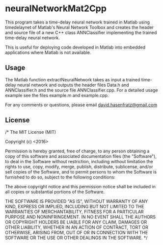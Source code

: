 neuralNetworkMat2Cpp
====================

This program takes a time-delay neural network trained in Matlab using timedelaynet of Matlab's Neural Network Toolbox and creates the header and source file of a new C++ class ANNClassifier implementing the trained time-delay neural network.

This is useful for deploying code developed in Matlab into embedded
applications where Matlab is not available.

Usage
-----

The Matlab function extractNeuralNetwork takes as input a trained time-delay neural network and outputs the header files Data.h and ANNClassifier.h and the source file ANNClassifier.cpp. For a detailed usage example see the files example.m and example.cpp.

For any comments or questions, please email david.hasenfratz@gmail.com

License
-------

/*
The MIT License (MIT)

Copyright (c) <2016> <David Hasenfratz>

Permission is hereby granted, free of charge, to any person obtaining a copy
of this software and associated documentation files (the "Software"), to deal
in the Software without restriction, including without limitation the rights
to use, copy, modify, merge, publish, distribute, sublicense, and/or sell
copies of the Software, and to permit persons to whom the Software is
furnished to do so, subject to the following conditions:

The above copyright notice and this permission notice shall be included in
all copies or substantial portions of the Software.

THE SOFTWARE IS PROVIDED "AS IS", WITHOUT WARRANTY OF ANY KIND, EXPRESS OR
IMPLIED, INCLUDING BUT NOT LIMITED TO THE WARRANTIES OF MERCHANTABILITY,
FITNESS FOR A PARTICULAR PURPOSE AND NONINFRINGEMENT. IN NO EVENT SHALL THE
AUTHORS OR COPYRIGHT HOLDERS BE LIABLE FOR ANY CLAIM, DAMAGES OR OTHER
LIABILITY, WHETHER IN AN ACTION OF CONTRACT, TORT OR OTHERWISE, ARISING FROM,
OUT OF OR IN CONNECTION WITH THE SOFTWARE OR THE USE OR OTHER DEALINGS IN
THE SOFTWARE.
*/
